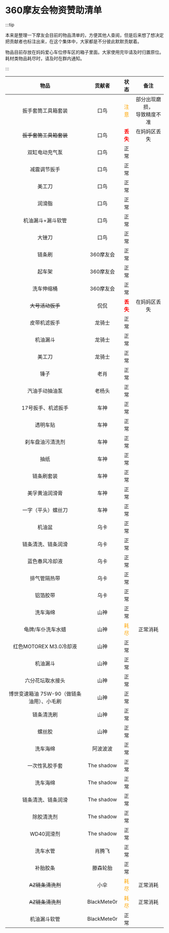 # 360摩友会物资赞助清单

:::tip

本来是整理一下摩友会目前的物品清单的，方便其他人查阅，但是后来想了想决定把贡献者也标注出来，在这个集体中，大家都是不分彼此默默贡献着。

物品目前存放在妈妈爱心车位停车区的箱子里面。大家使用完毕请及时归置原位。耗材类物品耗尽时，请及时在群内通知。

:::

|                   物品                    |   贡献者    |               状态               |            备注            |
| :---------------------------------------: | :---------: | :------------------------------: | :------------------------: |
|            扳手套筒工具箱套装             |    口鸟     | <font color=orange >注意</font>  | 部分出现磨损，<br/>导致精度不准 |
|          ~~扳手套筒工具箱套装~~           |    口鸟     | <font color=red >**丢失**</font> |        在妈妈区丢失        |
|              双缸电动充气泵               |    口鸟     |               正常               |                            |
|               减震调节扳手                |    口鸟     |               正常               |                            |
|                  美工刀                   |    口鸟     |               正常               |                            |
|                  润滑脂                   |    口鸟     |               正常               |                            |
|             机油漏斗+漏斗软管             |    口鸟     |               正常               |                            |
|                  大锉刀                   |    口鸟     |               正常               |                            |
|                  链条刷                   |  360摩友会  |               正常               |                            |
|                  起车架                   |  360摩友会  |               正常               |                            |
|                洗车伸缩桶                 |  360摩友会  |               正常               |                            |
|             ~~大号活动扳手~~              |    侃侃     | <font color=red >**丢失**</font> |        在妈妈区丢失        |
|               皮带机滤扳手                |   龙骑士    |               正常               |                            |
|                 机油漏斗                  |   龙骑士    |               正常               |                            |
|                  美工刀                   |   龙骑士    |               正常               |                            |
|                   锤子                    |    老肖     |               正常               |                            |
|              汽油手动抽油泵               |   老杨头    |               正常               |                            |
|            17号扳手、机滤扳手             |    车神     |               正常               |                            |
|                 透明车贴                  |    车神     |               正常               |                            |
|             刹车盘油污清洗剂              |    车神     |               正常               |                            |
|                   抽纸                    |    车神     |               正常               |                            |
|                链条刷套装                 |    车神     |               正常               |                            |
|              美孚黄油润滑膏               |    车神     |               正常               |                            |
|            一字（平头）螺丝刀             |    车神     |               正常               |                            |
|                  机油盆                   |    乌卡     |               正常               |                            |
|            链条清洗、链条润滑             |    乌卡     |               正常               |                            |
|              蓝色春风冷却液               |    乌卡     |               正常               |                            |
|               排气管隔热带                |    乌卡     |               正常               |                            |
|                 铝箔胶带                  |    乌卡     |               正常               |                            |
|                 洗车海绵                  |    山神     |               正常               |                            |
|             龟牌/车仆洗车水蜡             |    山神     | <font color=orange >耗尽</font>  |          正常消耗          |
|          红色MOTOREX M3.0冷却液           |    山神     |               正常               |                            |
|                 机油漏斗                  |    山神     |               正常               |                            |
|             六分花坛取水接头              |    山神     |               正常               |                            |
| 博世变速箱油 75W-90（做链条油用）、小毛刷 |    山神     |               正常               |                            |
|                链条清洗刷                 |    山神     |               正常               |                            |
|                  螺丝胶                   |    山神     |               正常               |                            |
|                 洗车海绵                  |  阿波波波   |               正常               |                            |
|              一次性乳胶手套               | The shadow  |               正常               |                            |
|                 洗车海绵                  | The shadow  |               正常               |                            |
|            链条清洗、链条润滑             | The shadow  |               正常               |                            |
|                除胶清洗剂                 | The shadow  |               正常               |                            |
|                WD40润滑剂                 | The shadow  |               正常               |                            |
|                 洗车水管                  |   肖腾飞    |               正常               |                            |
|                 补胎胶条                  |  滕森轮胎   |               正常               |                            |
|             ~~AZ链条清洗剂~~              |    小伞     | <font color=orange >耗尽</font>  |          正常消耗          |
|             ~~AZ链条清洗剂~~              | BlackMete0r | <font color=orange >耗尽</font>  |          正常消耗          |
|               机油漏斗软管                | BlackMete0r |               正常               |                            |
